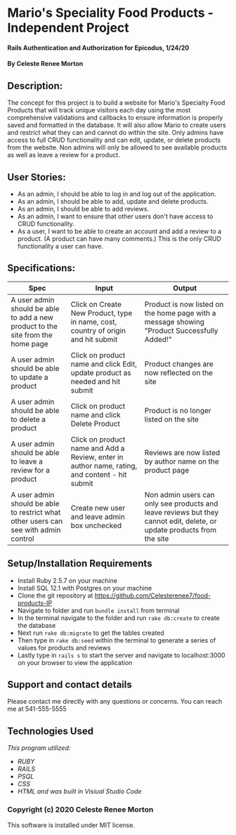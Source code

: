 # Mario's Speciality Food Products - Independent Project
#### Rails Authentication and Authorization for Epicodus, 1/24/20
#### By Celeste Renee Morton
## Description:
The concept for this project is to build a website for Mario's Specialty Food Products that will track unique visitors each day using the most comprehensive validations and callbacks to ensure information is properly saved and formatted in the database. It will also allow Mario to create users and restrict what they can and cannot do within the site. Only admins have access to full CRUD functionality and can edit, update, or delete products from the website. Non admins will only be allowed to see available products as well as leave a review for a product.

## User Stories:
* As an admin, I should be able to log in and log out of the application.
* As an admin, I should be able to add, update and delete products.
* As an admin, I should be able to add reviews.
* As an admin, I want to ensure that other users don't have access to CRUD functionality.
* As a user, I want to be able to create an account and add a review to a product. (A product can have many comments.) This is the only CRUD functionality a user can have.

## Specifications:

|Spec|Input|Output|
|-|-|-|
|A user admin should be able to add a new product to the site from the home page|Click on Create New Product, type in name, cost, country of origin and hit submit|Product is now listed on the home page with a message showing "Product Successfully Added!"|
|A user admin should be able to update a product|Click on product name and click Edit, update product as needed and hit submit|Product changes are now reflected on the site|
|A user admin should be able to delete a product|Click on product name and click Delete Product|Product is no longer listed on the site|
|A user admin should be able to leave a review for a product|Click on product name and Add a Review, enter in author name, rating, and content - hit submit|Reviews are now listed by author name on the product page|
|A user admin should be able to restrict what other users can see with admin control|Create new user and leave admin box unchecked|Non admin users can only see products and leave reviews but they cannot edit, delete, or update products from the site|

## Setup/Installation Requirements
* Install Ruby 2.5.7 on your machine
* Install SQL 12.1 with Postgres on your machine
* Clone the git repository at https://github.com/Celesterenee7/food-products-IP
* Navigate to folder and run `bundle install` from terminal
* In the terminal navigate to the folder and run `rake db:create` to create the database
* Next run `rake db:migrate` to get the tables created
* Then type in `rake db:seed` within the terminal to generate a series of values for products and reviews
* Lastly type in `rails s` to start the server and navigate to localhost:3000 on your browser to view the application

## Support and contact details
Please contact me directly with any questions or concerns. You can reach me at 541-555-5555
## Technologies Used
_This program utilized:_
* _RUBY_
* _RAILS_
* _PSQL_
* _CSS_
* _HTML_
_and was built in Visiual Studio Code_
### Copyright (c) 2020 Celeste Renee Morton
This software is installed under MIT license.